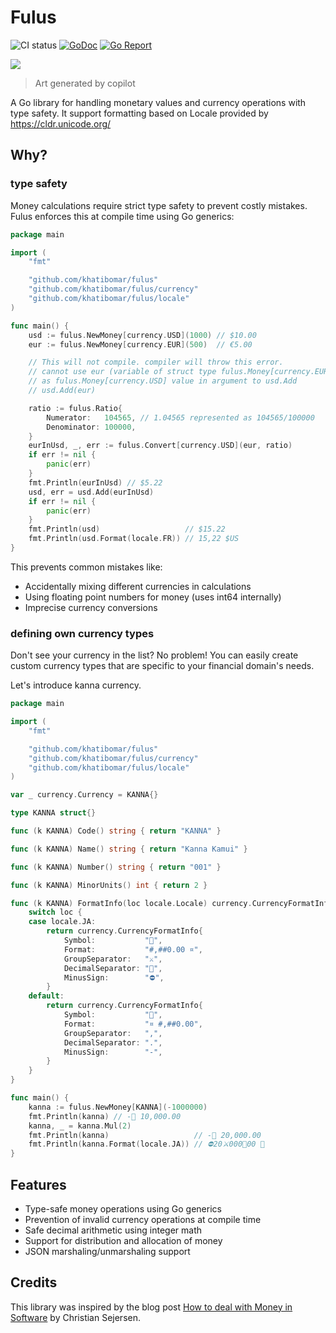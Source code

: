 # Fulus

![CI status](https://github.com/khatibomar/fulus/actions/workflows/main.yml/badge.svg)
[![GoDoc](https://godoc.org/github.com/khatibomar/fulus?status.png)](http://godoc.org/github.com/khatibomar/fulus)
[![Go Report](https://goreportcard.com/badge/github.com/khatibomar/fulus)](https://goreportcard.com/report/github.com/khatibomar/fulus)

<img src="https://github.com/user-attachments/assets/2b058650-0966-40e3-b629-fa6c3512bd46"/>

> Art generated by copilot

A Go library for handling monetary values and currency operations with type safety.
It support formatting based on Locale provided by https://cldr.unicode.org/

## Why?

### type safety

Money calculations require strict type safety to prevent costly mistakes. Fulus enforces this at compile time using Go generics:

```go
package main

import (
	"fmt"

	"github.com/khatibomar/fulus"
	"github.com/khatibomar/fulus/currency"
	"github.com/khatibomar/fulus/locale"
)

func main() {
	usd := fulus.NewMoney[currency.USD](1000) // $10.00
	eur := fulus.NewMoney[currency.EUR](500)  // €5.00

	// This will not compile. compiler will throw this error.
	// cannot use eur (variable of struct type fulus.Money[currency.EUR])
	// as fulus.Money[currency.USD] value in argument to usd.Add
	// usd.Add(eur)

	ratio := fulus.Ratio{
		Numerator:   104565, // 1.04565 represented as 104565/100000
		Denominator: 100000,
	}
	eurInUsd, _, err := fulus.Convert[currency.USD](eur, ratio)
	if err != nil {
		panic(err)
	}
	fmt.Println(eurInUsd) // $5.22
	usd, err = usd.Add(eurInUsd)
	if err != nil {
		panic(err)
	}
	fmt.Println(usd)                   // $15.22
	fmt.Println(usd.Format(locale.FR)) // 15,22 $US
}
```

This prevents common mistakes like:
- Accidentally mixing different currencies in calculations
- Using floating point numbers for money (uses int64 internally)
- Imprecise currency conversions

### defining own currency types

Don't see your currency in the list? No problem! You can easily create custom currency types that are specific to your financial domain's needs.

Let's introduce kanna currency.

```go
package main

import (
	"fmt"

	"github.com/khatibomar/fulus"
	"github.com/khatibomar/fulus/currency"
	"github.com/khatibomar/fulus/locale"
)

var _ currency.Currency = KANNA{}

type KANNA struct{}

func (k KANNA) Code() string { return "KANNA" }

func (k KANNA) Name() string { return "Kanna Kamui" }

func (k KANNA) Number() string { return "001" }

func (k KANNA) MinorUnits() int { return 2 }

func (k KANNA) FormatInfo(loc locale.Locale) currency.CurrencyFormatInfo {
	switch loc {
	case locale.JA:
		return currency.CurrencyFormatInfo{
			Symbol:           "🐲",
			Format:           "#,##0.00 ¤",
			GroupSeparator:   "⚔︎",
			DecimalSeparator: "🦖",
			MinusSign:        "⛔",
		}
	default:
		return currency.CurrencyFormatInfo{
			Symbol:           "🐉",
			Format:           "¤ #,##0.00",
			GroupSeparator:   ",",
			DecimalSeparator: ".",
			MinusSign:        "-",
		}
	}
}

func main() {
	kanna := fulus.NewMoney[KANNA](-1000000)
	fmt.Println(kanna) // -🐉 10,000.00
	kanna, _ = kanna.Mul(2)
	fmt.Println(kanna)                   // -🐉 20,000.00
	fmt.Println(kanna.Format(locale.JA)) // ⛔20⚔︎000🦖00 🐲
}
```

## Features

- Type-safe money operations using Go generics
- Prevention of invalid currency operations at compile time
- Safe decimal arithmetic using integer math
- Support for distribution and allocation of money
- JSON marshaling/unmarshaling support

## Credits

This library was inspired by the blog post [How to deal with Money in Software](https://cs-syd.eu/posts/2022-08-22-how-to-deal-with-money-in-software) by Christian Sejersen.
